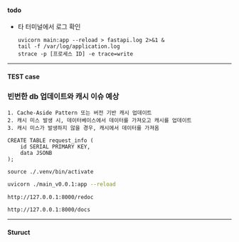#### todo
- 타 터미널에서 로그 확인
    ```
    uvicorn main:app --reload > fastapi.log 2>&1 &
    tail -f /var/log/application.log
    strace -p [프로세스 ID] -e trace=write
    ```
---
#### TEST case

### 빈번한 db 업데이트와 캐시 이슈 예상
```
1. Cache-Aside Pattern 또는 버전 기반 캐시 업데이트
2. 캐시 미스 발생 시, 데이터베이스에서 데이터를 가져오고 캐시를 업데이트
3. 캐시 미스가 발생하지 않을 경우, 캐시에서 데이터를 가져옴
```

```
CREATE TABLE request_info (
    id SERIAL PRIMARY KEY,
    data JSONB
);
```

```
source ./.venv/bin/activate
```

```bash
uvicorn ./main_v0.0.1:app --reload
```
```
http://127.0.0.1:8000/redoc
```
```
http://127.0.0.1:8000/docs
```
---
#### Sturuct
